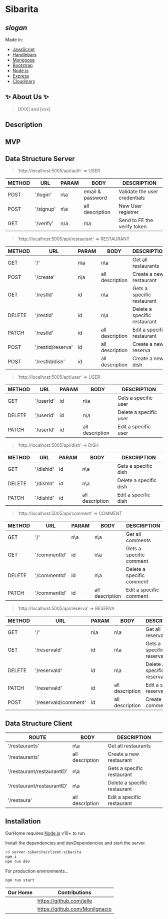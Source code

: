 # Sibarita

## _slogan_

<!-- [![... imagen](./public/images/index-background.jpg)](https://img.cyclic.app/) -->

Made in:

- [JavaScript]
- [Handlebars]
- [Mongoose]
- [Bootstrap]
- [Node.js]
- [Express]
- [Cloudinary]

## ✨ About Us ✨

> [XXX] and [xxx]

## Description

## MVP

## Data Structure Server

> 'http://localhost:5005/api/auth' => USER

| METHOD | URL       | PARAM | BODY             | DESCRIPTION                   |
| ------ | --------- | ----- | ---------------- | ----------------------------- |
| POST   | '/login'  | n\a   | email & password | Validate the user credentials |
| POST   | '/signup' | n\a   | all description  | New User registrer            |
| GET    | '/verify' | n/a   | n\a              | Send to FE the verify token   |

> 'http://localhost:5005/api/restaurant' => RESTAURANT

| METHOD | URL               | PARAM | BODY            | DESCRIPTION                  |
| ------ | ----------------- | ----- | --------------- | ---------------------------- |
| GET    | '/'               | n\a   | n\a             | Get all restaurants          |
| POST   | '/create'         | n\a   | all description | Create a new restaurant      |
| GET    | '/restId'         | id    | n\a             | Gets a specific restaurant   |
| DELETE | '/restId'         | id    | n\a             | Delete a specific restaurant |
| PATCH  | '/restId'         | id    | all description | Edit a specific restaurant   |
| POST   | '/restId/reserva' | id    | all description | Create a new reserva         |
| POST   | '/restId/dish'    | id    | all description | Create a new dish            |

> 'http://localhost:5005/api/user' => USER

| METHOD | URL       | PARAM | BODY            | DESCRIPTION            |
| ------ | --------- | ----- | --------------- | ---------------------- |
| GET    | '/userId' | id    | n\a             | Gets a specific user   |
| DELETE | '/userId' | id    | n\a             | Delete a specific user |
| PATCH  | '/userId' | id    | all description | Edit a specific user   |

> 'http://localhost:5005/api/dish' => DISH

| METHOD | URL       | PARAM | BODY            | DESCRIPTION            |
| ------ | --------- | ----- | --------------- | ---------------------- |
| GET    | '/dishId' | id    | n\a             | Gets a specific dish   |
| DELETE | '/dishId' | id    | n\a             | Delete a specific dish |
| PATCH  | '/dishId' | id    | all description | Edit a specific dish   |

> 'http://localhost:5005/api/comment' => COMMENT

| METHOD | URL          | PARAM | BODY            | DESCRIPTION               |
| ------ | ------------ | ----- | --------------- | ------------------------- |
| GET    | '/'          | n\a   | n\a             | Get all comments          |
| GET    | '/commentId' | id    | n\a             | Gets a specific comment   |
| DELETE | '/commentId' | id    | n\a             | Delete a specific comment |
| PATCH  | '/commentId' | id    | all description | Edit a specific comment   |

> 'http://localhost:5005/api/reserva' => RESERVA

| METHOD | URL                  | PARAM | BODY            | DESCRIPTION               |
| ------ | -------------------- | ----- | --------------- | ------------------------- |
| GET    | '/'                  | n\a   | n\a             | Get all reservas          |
| GET    | '/reservaId'         | id    | n\a             | Gets a specific reserva   |
| DELETE | '/reservaId'         | id    | n\a             | Delete a specific reserva |
| PATCH  | '/reservaId'         | id    | all description | Edit a specific reserva   |
| POST   | '/reservaId/comment' | id    | all description | Create a new comment      |

## Data Structure Client

| ROUTE                      | BODY            | DESCRIPTION                  |
| -------------------------- | --------------- | ---------------------------- |
| '/restaurants'             | n\a             | Get all restaurants          |
| '/restaurants'             | all description | Create a new restaurant      |
| '/restaurant/restaurantID' | n\a             | Gets a specific restaurant   |
| '/restaurant/restaurantID' | n\a             | Delete a specific restaurant |
| '/restaura'                | all description | Edit a specific restaurant   |

## Installation

OurHome requires [Node.js](https://nodejs.org/) v10+ to run.

Install the dependencies and devDependencies and start the server.

```sh
cd server-sibarita/client-sibarita
npm i
npm run dev
```

For production environments...

```sh
npm run start
```

| Our Home | Contributions                  |
| -------- | ------------------------------ |
|          | https://github.com/jelle       |
|          | https://github.com/MoniIgnacio |

[javascript]: https://www.javascript.com/
[handlebars]: https://handlebarsjs.com/
[mongoose]: https://mongoosejs.com/
[bootstrap]: https://getbootstrap.com/
[node.js]: http://nodejs.org
[express]: http://expressjs.com
[cloudinary]: https://cloudinary.com/
[ignacio moni]: https://www.linkedin.com/in/moniignacio02/
[jelle]: https://www.linkedin.com/in/jelle/
